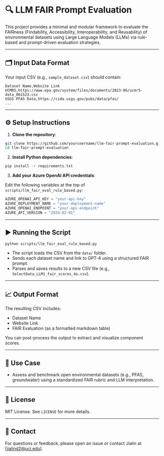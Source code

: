 
# 🔍 LLM FAIR Prompt Evaluation

This project provides a minimal and modular framework to evaluate the FAIRness (Findability, Accessibility, Interoperability, and Reusability) of environmental datasets using Large Language Models (LLMs) via rule-based and prompt-driven evaluation strategies.

---

## 🗂️ Input Data Format

Your input CSV (e.g., `sample_dataset.csv`) should contain:

```csv
Dataset Name,Website Link
UCMR5,https://www.epa.gov/system/files/documents/2023-06/ucmr5-data_061523.csv
USGS PFAS Data,https://cida.usgs.gov/pubs/data/pfas/
...
```

---

## ⚙️ Setup Instructions

1. **Clone the repository**:
```bash
git clone https://github.com/yourusername/llm-fair-prompt-evaluation.git
cd llm-fair-prompt-evaluation
```

2. **Install Python dependencies**:
```bash
pip install -r requirements.txt
```

3. **Add your Azure OpenAI API credentials**:

Edit the following variables at the top of `scripts/llm_fair_eval_rule_based.py`:

```python
AZURE_OPENAI_API_KEY = "your-api-key"
AZURE_DEPLOYMENT_NAME = "your-deployment-name"
AZURE_OPENAI_ENDPOINT = "your-api-endpoint"
AZURE_API_VERSION = "2024-02-01"
```

---

## ▶️ Running the Script

```bash
python scripts/llm_fair_eval_rule_based.py
```

- The script loads the CSV from the `data/` folder.
- Sends each dataset name and link to GPT-4 using a structured FAIR prompt.
- Parses and saves results to a new CSV file (e.g., `SelectData_LLM1_fair_scores_4o.csv`).

---

## 📈 Output Format

The resulting CSV includes:
- Dataset Name
- Website Link
- FAIR Evaluation (as a formatted markdown table)

You can post-process the output to extract and visualize component scores.

---

## 🧪 Use Case

- Assess and benchmark open environmental datasets (e.g., PFAS, groundwater) using a standardized FAIR rubric and LLM interpretation.

---

## 📄 License

MIT License. See `LICENSE` for more details.

---

## 🙋 Contact

For questions or feedback, please open an issue or contact Jialin at [jialind2@uci.edu].
```


